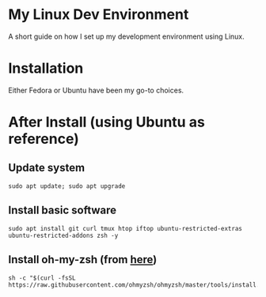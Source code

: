 # My Linux Dev Environment

A short guide on how I set up my development environment using Linux.

# Installation

Either Fedora or Ubuntu have been my go-to choices.

# After Install (using Ubuntu as reference)

## Update system

```
sudo apt update; sudo apt upgrade
```

## Install basic software

```
sudo apt install git curl tmux htop iftop ubuntu-restricted-extras ubuntu-restricted-addons zsh -y
```

## Install oh-my-zsh (from [here](https://ohmyz.sh/#install))

```
sh -c "$(curl -fsSL https://raw.githubusercontent.com/ohmyzsh/ohmyzsh/master/tools/install.sh)"
```
